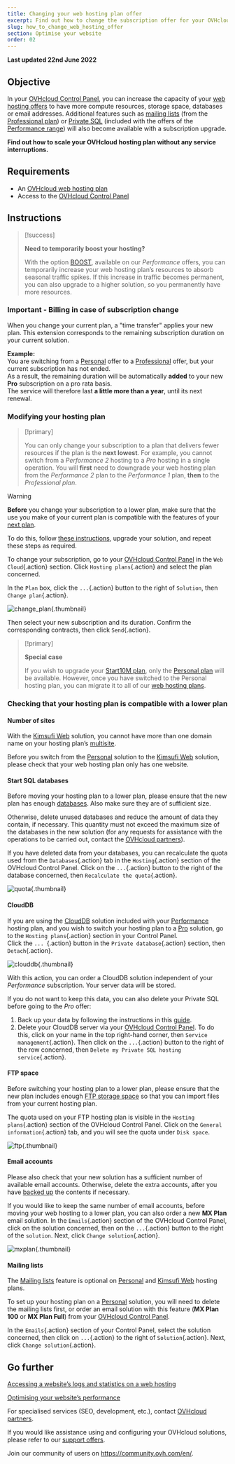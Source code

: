 ```yaml
---
title: Changing your web hosting plan offer
excerpt: Find out how to change the subscription offer for your OVHcloud Web Hosting plan
slug: how_to_change_web_hosting_offer
section: Optimise your website
order: 02
---
```


**Last updated 22nd June 2022**

## Objective

In your [OVHcloud Control Panel](https://www.ovh.com/auth/?action=gotomanager&from=https://www.ovh.ie/&ovhSubsidiary=ie), you can increase the capacity of your [web hosting offers](https://www.ovhcloud.com/en-ie/web-hosting/) to have more compute resources, storage space, databases or email addresses. Additional features such as [mailing lists](https://docs.ovh.com/ie/en/emails/guide-dutilisation-mailing-list/) (from the [Professional plan](https://www.ovhcloud.com/en-ie/web-hosting/professional-offer/)) or [Private SQL](https://www.ovhcloud.com/en-ie/web-hosting/options/private-sql/) (included with the offers of the [Performance range](https://www.ovhcloud.com/en-ie/web-hosting/performance-offer/)) will also become available with a subscription upgrade.

**Find out how to scale your OVHcloud hosting plan without any service interruptions.**

## Requirements

- An [OVHcloud web hosting plan](https://www.ovhcloud.com/en-ie/web-hosting/)
- Access to the [OVHcloud Control Panel](https://www.ovh.com/auth/?action=gotomanager&from=https://www.ovh.ie/&ovhSubsidiary=ie)

## Instructions

> [!success]
> 
> **Need to temporarily boost your hosting?**
>
> With the option [BOOST](https://www.ovhcloud.com/en-ie/web-hosting/options/boost/), available on our *Performance* offers, you can temporarily increase your web hosting plan’s resources to absorb seasonal traffic spikes. If this increase in traffic becomes permanent, you can also upgrade to a higher solution, so you permanently have more resources.
>

### Important - Billing in case of subscription change

When you change your current plan, a "time transfer" applies your new plan. This extension corresponds to the remaining subscription duration on your current solution.

**Example:**<br>
You are switching from a [Personal](https://www.ovhcloud.com/en-ie/web-hosting/personal-offer/) offer to a [Professional](https://www.ovhcloud.com/en-ie/web-hosting/professional-offer/) offer, but your current subscription has not ended.<br>
As a result, the remaining duration will be automatically **added** to your new **Pro** subscription on a pro rata basis.<br>
The service will therefore last **a little more than a year**, until its next renewal.

### Modifying your hosting plan <a name="modify"></a>

> [!primary]
>
> You can only change your subscription to a plan that delivers fewer resources if the plan is the **next lowest**.
> For example, you cannot switch from a *Performance 2* hosting to a *Pro* hosting in a single operation.
> You will **first** need to downgrade your web hosting plan from the *Performance 2* plan to the *Performance 1* plan, **then** to the *Professional plan*.
>

> [!warning]
>
> **Before** you change your subscription to a lower plan, make sure that the use you make of your current plan is compatible with the features of your [next plan](https://www.ovhcloud.com/en-ie/web-hosting/).
>
> To do this, follow [these instructions](#checks), upgrade your solution, and repeat these steps as required.
>

To change your subscription, go to your [OVHcloud Control Panel](https://www.ovh.com/auth/?action=gotomanager&from=https://www.ovh.ie/&ovhSubsidiary=ie) in the `Web Cloud`{.action} section. Click `Hosting plans`{.action} and select the plan concerned.

In the `Plan` box, click the `...`{.action} button to the right of `Solution`, then `Change plan`{.action}.

![change_plan](images/change_plan.png){.thumbnail}

Then select your new subscription and its duration. Confirm the corresponding contracts, then click `Send`{.action}.

> [!primary]
>
> **Special case**
>
> If you wish to upgrade your [Start10M plan](https://docs.ovh.com/ie/en/hosting/activate-start10m/), only the [Personal plan](https://www.ovhcloud.com/en-ie/web-hosting/personal-offer/) will be available. However, once you have switched to the Personal hosting plan, you can migrate it to all of our [web hosting plans](https://www.ovhcloud.com/en-ie/web-hosting/).

### Checking that your hosting plan is compatible with a lower plan <a name="checks"></a>

#### Number of sites

With the [Kimsufi Web](https://www.ovhcloud.com/en-ie/web-hosting/old-web-hosting-offers/) solution, you cannot have more than one domain name on your hosting plan’s [multisite](https://docs.ovh.com/ie/en/hosting/multisites-configuring-multiple-websites/).

Before you switch from the [Personal](https://www.ovhcloud.com/en-ie/web-hosting/personal-offer/) solution to the [Kimsufi Web](https://www.ovhcloud.com/en-ie/web-hosting/old-web-hosting-offers/) solution, please check that your web hosting plan only has one website.

#### Start SQL databases

Before moving your hosting plan to a lower plan, please ensure that the new plan has enough [databases](https://www.ovhcloud.com/en-ie/web-hosting/options/start-sql/). Also make sure they are of sufficient size.

Otherwise, delete unused databases and reduce the amount of data they contain, if necessary. This quantity must not exceed the maximum size of the databases in the new solution (for any requests for assistance with the operations to be carried out, contact the [OVHcloud partners](https://partner.ovhcloud.com/en-ie/directory/)).

If you have deleted data from your databases, you can recalculate the quota used from the `Databases`{.action} tab in the `Hosting`{.action} section of the OVHcloud Control Panel. Click on the `...`{.action} button to the right of the database concerned, then `Recalculate the quota`{.action}.

![quota](images/quota.png){.thumbnail}

#### CloudDB

If you are using the [CloudDB](https://docs.ovh.com/ie/en/hosting/getting-started-with-clouddb/#clouddb-server-activation-included-with-your-web-hosting-plan) solution included with your [Performance](https://www.ovhcloud.com/en-ie/web-hosting/performance-offer/) hosting plan, and you wish to switch your hosting plan to a [Pro](https://www.ovhcloud.com/en-ie/web-hosting/professional-offer/) solution, go to the `Hosting plans`{.action} section in your Control Panel.<br>
Click the `... `{.action} button in the `Private database`{.action} section, then `Detach`{.action}.

![clouddb](images/clouddb.png){.thumbnail}

With this action, you can order a CloudDB solution independent of your *Performance* subscription. Your server data will be stored.

If you do not want to keep this data, you can also delete your Private SQL before going to the *Pro* offer: 

1. Back up your data by following the instructions in this [guide](https://docs.ovh.com/ie/en/hosting/backup-export-database-server/).<br>
2. Delete your CloudDB server via your [OVHcloud Control Panel](https://www.ovh.com/auth/?action=gotomanager&from=https://www.ovh.ie/&ovhSubsidiary=ie). To do this, click on your name in the top right-hand corner, then `Service management`{.action}. Then click on the `...`{.action} button to the right of the row concerned, then `Delete my Private SQL hosting service`{.action}.

#### FTP space

Before switching your hosting plan to a lower plan, please ensure that the new plan includes enough [FTP storage space](https://docs.ovh.com/ie/en/hosting/log-in-to-storage-ftp-web-hosting/) so that you can import files from your current hosting plan.

The quota used on your FTP hosting plan is visible in the `Hosting plans`{.action} section of the OVHcloud Control Panel. Click on the `General information`{.action} tab, and you will see the quota under `Disk space`.

![ftp](images/ftp.png){.thumbnail}

#### Email accounts

Please also check that your new solution has a sufficient number of available email accounts. Otherwise, delete the extra accounts, after you have [backed up](https://docs.ovh.com/ie/en/emails/migrate-email-addresses-manually/) the contents if necessary.

If you would like to keep the same number of email accounts, before moving your web hosting to a lower plan, you can also order a new **MX Plan** email solution. In the `Emails`{.action} section of the OVHcloud Control Panel, click on the solution concerned, then on the `...`{.action} button to the right of the `solution`. Next, click `Change solution`{.action}.

![mxplan](images/mxplan.png){.thumbnail}

#### Mailing lists

The [Mailing lists](https://docs.ovh.com/ie/en/emails/guide-dutilisation-mailing-list/) feature is optional on [Personal](https://www.ovhcloud.com/en-ie/web-hosting/personal-offer/) and [Kimsufi Web](https://www.ovhcloud.com/en-ie/web-hosting/old-web-hosting-offers/) hosting plans.

To set up your hosting plan on a [Personal](https://www.ovhcloud.com/en-ie/web-hosting/personal-offer/) solution, you will need to delete the mailing lists first, or order an email solution with this feature (**MX Plan 100** or **MX Plan Full**) from your [OVHcloud Control Panel](https://www.ovh.com/auth/?action=gotomanager&from=https://www.ovh.ie/&ovhSubsidiary=ie).

In the `Emails`{.action} section of your Control Panel, select the solution concerned, then click on `...`{.action} to the right of `Solution`{.action}. Next, click `Change solution`{.action}.

## Go further <a name="gofurther"></a>

[Accessing a website’s logs and statistics on a web hosting](https://docs.ovh.com/ie/en/hosting/shared_view_my_websites_logs_and_statistics/)

[Optimising your website’s performance](https://docs.ovh.com/ie/en/hosting/web_hosting_optimise_your_website_performance/)

For specialised services (SEO, development, etc.), contact [OVHcloud partners](https://partner.ovhcloud.com/en-ie/directory/).

If you would like assistance using and configuring your OVHcloud solutions, please refer to our [support offers](https://www.ovhcloud.com/en-ie/support-levels/).

Join our community of users on <https://community.ovh.com/en/>.
